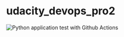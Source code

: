 # udacity_devops_pro2
![Python application test with Github Actions](https://github.com/fbamuse/udacity_devops_pro2/workflows/Python%20application%20test%20with%20Github%20Actions/badge.svg)
